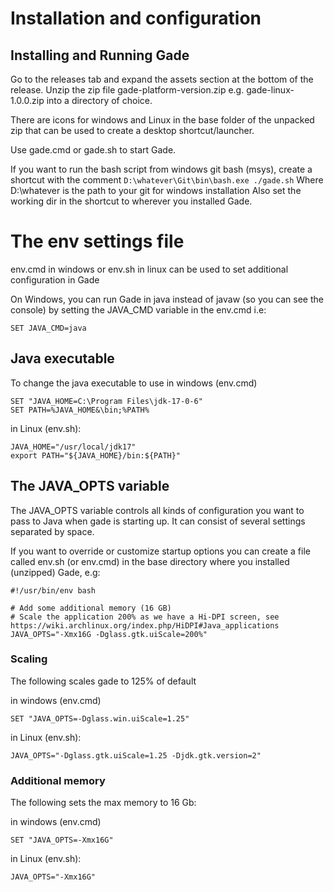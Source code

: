 # Installation and configuration

## Installing and Running Gade
Go to the releases tab and expand the assets section at the bottom of the release.
Unzip the zip file gade-platform-version.zip e.g. gade-linux-1.0.0.zip into a directory of choice.

There are icons for windows and Linux in the base folder of the unpacked zip that can be used to create a desktop shortcut/launcher.

Use gade.cmd or gade.sh to start Gade.

If you want to run the bash script from windows git bash (msys), create a shortcut with the comment
`D:\whatever\Git\bin\bash.exe ./gade.sh`
Where D:\whatever is the path to your git for windows installation
Also set the working dir in the shortcut to wherever you installed Gade.


# The env settings file
env.cmd in windows or env.sh in linux can be used to set additional configuration in Gade

On Windows, you can run Gade in java instead of javaw (so you can see the console) by setting the JAVA_CMD variable
in the env.cmd i.e:
```shell
SET JAVA_CMD=java
```

## Java executable
To change the java executable to use
in windows (env.cmd)
```
SET "JAVA_HOME=C:\Program Files\jdk-17-0-6"
SET PATH=%JAVA_HOME&\bin;%PATH%
```

in Linux (env.sh):
```
JAVA_HOME="/usr/local/jdk17"
export PATH="${JAVA_HOME}/bin:${PATH}"
```

## The JAVA_OPTS variable
The JAVA_OPTS variable controls all kinds of configuration you want to pass to Java when gade is 
starting up. It can consist of several settings separated by space.

If you want to override or customize startup options you can create a file called env.sh (or env.cmd) in the base directory
where you installed (unzipped) Gade, e.g:
```shell script
#!/usr/bin/env bash

# Add some additional memory (16 GB)
# Scale the application 200% as we have a Hi-DPI screen, see https://wiki.archlinux.org/index.php/HiDPI#Java_applications
JAVA_OPTS="-Xmx16G -Dglass.gtk.uiScale=200%"
```

### Scaling
The following scales gade to 125% of default

in windows (env.cmd)
```
SET "JAVA_OPTS=-Dglass.win.uiScale=1.25"
```

in Linux (env.sh):
```
JAVA_OPTS="-Dglass.gtk.uiScale=1.25 -Djdk.gtk.version=2"
```

### Additional memory

The following sets the max memory to 16 Gb:

in windows (env.cmd)
```
SET "JAVA_OPTS=-Xmx16G"
```

in Linux (env.sh):
```
JAVA_OPTS="-Xmx16G"
```
